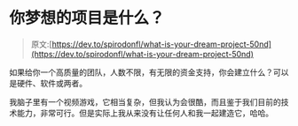 # 你梦想的项目是什么？

> 原文:[https://dev.to/spirodonfl/what-is-your-dream-project-50nd](https://dev.to/spirodonfl/what-is-your-dream-project-50nd)

如果给你一个高质量的团队，人数不限，有无限的资金支持，你会建立什么？可以是硬件、软件或两者。

我脑子里有一个视频游戏，它相当复杂，但我认为会很酷，而且鉴于我们目前的技术能力，非常可行。但是实际上我从来没有让任何人和我一起建造它，哈哈。